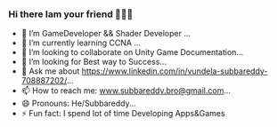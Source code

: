 ### Hi there Iam your friend 👋👋👋

- 🔭 I’m GameDeveloper && Shader Developer ...
- 🌱 I’m currently learning CCNA ...
- 👯 I’m looking to collaborate on Unity Game Documentation...
- 🤔 I’m looking for Best way to Success...
- 💬 Ask me about https://www.linkedin.com/in/vundela-subbareddy-708887202/...
- 📫 How to reach me: www.subbareddy.bro@gmail.com...
- 😄 Pronouns: He/Subbareddy...
- ⚡ Fun fact: I spend lot of time Developing Apps&Games


